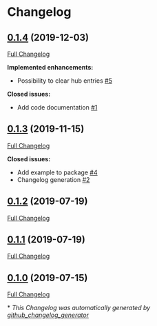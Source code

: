 # Changelog

## [0.1.4](https://github.com/supyrb/signals/tree/0.1.4) (2019-12-03)

[Full Changelog](https://github.com/supyrb/signals/compare/0.1.3...0.1.4)

**Implemented enhancements:**

- Possibility to clear hub entries [\#5](https://github.com/supyrb/signals/issues/5)

**Closed issues:**

- Add code documentation [\#1](https://github.com/supyrb/signals/issues/1)

## [0.1.3](https://github.com/supyrb/signals/tree/0.1.3) (2019-11-15)

[Full Changelog](https://github.com/supyrb/signals/compare/0.1.2...0.1.3)

**Closed issues:**

- Add example to package [\#4](https://github.com/supyrb/signals/issues/4)
- Changelog generation [\#2](https://github.com/supyrb/signals/issues/2)

## [0.1.2](https://github.com/supyrb/signals/tree/0.1.2) (2019-07-19)

[Full Changelog](https://github.com/supyrb/signals/compare/0.1.1...0.1.2)

## [0.1.1](https://github.com/supyrb/signals/tree/0.1.1) (2019-07-19)

[Full Changelog](https://github.com/supyrb/signals/compare/0.1.0...0.1.1)

## [0.1.0](https://github.com/supyrb/signals/tree/0.1.0) (2019-07-15)

[Full Changelog](https://github.com/supyrb/signals/compare/4778309839142dd91dbe20871afbe0f1dbb776e9...0.1.0)



\* *This Changelog was automatically generated by [github_changelog_generator](https://github.com/github-changelog-generator/github-changelog-generator)*
